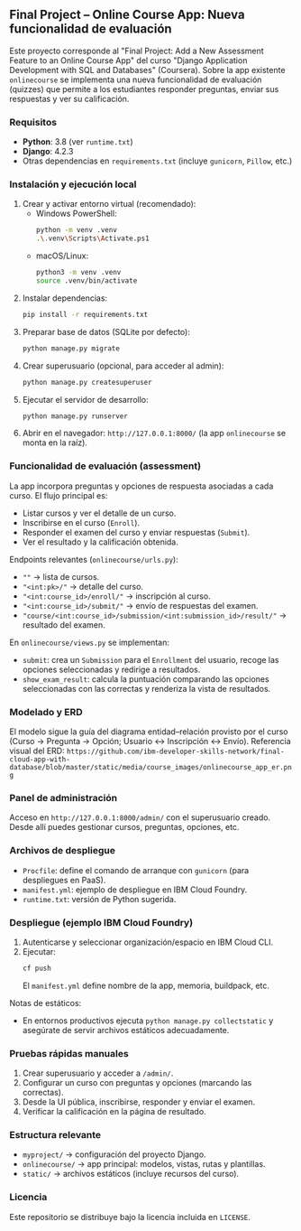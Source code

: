 ## Final Project – Online Course App: Nueva funcionalidad de evaluación

Este proyecto corresponde al "Final Project: Add a New Assessment Feature to an Online Course App" del curso "Django Application Development with SQL and Databases" (Coursera). Sobre la app existente `onlinecourse` se implementa una nueva funcionalidad de evaluación (quizzes) que permite a los estudiantes responder preguntas, enviar sus respuestas y ver su calificación.

### Requisitos
- **Python**: 3.8 (ver `runtime.txt`)
- **Django**: 4.2.3
- Otras dependencias en `requirements.txt` (incluye `gunicorn`, `Pillow`, etc.)

### Instalación y ejecución local
1. Crear y activar entorno virtual (recomendado):
   - Windows PowerShell:
     ```bash
     python -m venv .venv
     .\.venv\Scripts\Activate.ps1
     ```
   - macOS/Linux:
     ```bash
     python3 -m venv .venv
     source .venv/bin/activate
     ```
2. Instalar dependencias:
   ```bash
   pip install -r requirements.txt
   ```
3. Preparar base de datos (SQLite por defecto):
   ```bash
   python manage.py migrate
   ```
4. Crear superusuario (opcional, para acceder al admin):
   ```bash
   python manage.py createsuperuser
   ```
5. Ejecutar el servidor de desarrollo:
   ```bash
   python manage.py runserver
   ```
6. Abrir en el navegador: `http://127.0.0.1:8000/` (la app `onlinecourse` se monta en la raíz).

### Funcionalidad de evaluación (assessment)
La app incorpora preguntas y opciones de respuesta asociadas a cada curso. El flujo principal es:
- Listar cursos y ver el detalle de un curso.
- Inscribirse en el curso (`Enroll`).
- Responder el examen del curso y enviar respuestas (`Submit`).
- Ver el resultado y la calificación obtenida.

Endpoints relevantes (`onlinecourse/urls.py`):
- `""` → lista de cursos.
- `"<int:pk>/"` → detalle del curso.
- `"<int:course_id>/enroll/"` → inscripción al curso.
- `"<int:course_id>/submit/"` → envío de respuestas del examen.
- `"course/<int:course_id>/submission/<int:submission_id>/result/"` → resultado del examen.

En `onlinecourse/views.py` se implementan:
- `submit`: crea un `Submission` para el `Enrollment` del usuario, recoge las opciones seleccionadas y redirige a resultados.
- `show_exam_result`: calcula la puntuación comparando las opciones seleccionadas con las correctas y renderiza la vista de resultados.

### Modelado y ERD
El modelo sigue la guía del diagrama entidad–relación provisto por el curso (Curso → Pregunta → Opción; Usuario ↔ Inscripción ↔ Envío). Referencia visual del ERD:
`https://github.com/ibm-developer-skills-network/final-cloud-app-with-database/blob/master/static/media/course_images/onlinecourse_app_er.png`

### Panel de administración
Acceso en `http://127.0.0.1:8000/admin/` con el superusuario creado. Desde allí puedes gestionar cursos, preguntas, opciones, etc.

### Archivos de despliegue
- `Procfile`: define el comando de arranque con `gunicorn` (para despliegues en PaaS).
- `manifest.yml`: ejemplo de despliegue en IBM Cloud Foundry.
- `runtime.txt`: versión de Python sugerida.

### Despliegue (ejemplo IBM Cloud Foundry)
1. Autenticarse y seleccionar organización/espacio en IBM Cloud CLI.
2. Ejecutar:
   ```bash
   cf push
   ```
   El `manifest.yml` define nombre de la app, memoria, buildpack, etc.

Notas de estáticos:
- En entornos productivos ejecuta `python manage.py collectstatic` y asegúrate de servir archivos estáticos adecuadamente.

### Pruebas rápidas manuales
1. Crear superusuario y acceder a `/admin/`.
2. Configurar un curso con preguntas y opciones (marcando las correctas).
3. Desde la UI pública, inscribirse, responder y enviar el examen.
4. Verificar la calificación en la página de resultado.

### Estructura relevante
- `myproject/` → configuración del proyecto Django.
- `onlinecourse/` → app principal: modelos, vistas, rutas y plantillas.
- `static/` → archivos estáticos (incluye recursos del curso).

### Licencia
Este repositorio se distribuye bajo la licencia incluida en `LICENSE`.

